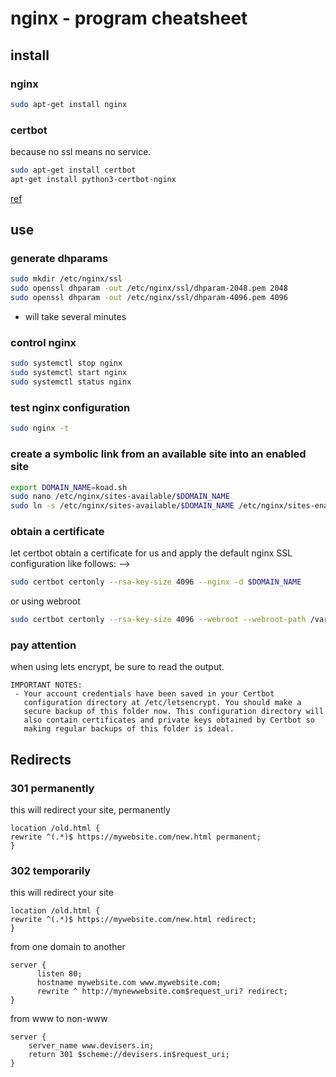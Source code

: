 # nginx - program cheatsheet

## install
### nginx

```bash
sudo apt-get install nginx 
```
### certbot
because no ssl means no service.

```bash
sudo apt-get install certbot
apt-get install python3-certbot-nginx
```
[ref](https://www.nginx.com/blog/using-free-ssltls-certificates-from-lets-encrypt-with-nginx/)

## use

### generate dhparams
```bash
sudo mkdir /etc/nginx/ssl
sudo openssl dhparam -out /etc/nginx/ssl/dhparam-2048.pem 2048
sudo openssl dhparam -out /etc/nginx/ssl/dhparam-4096.pem 4096
```
* will take several minutes

### control nginx
```bash
sudo systemctl stop nginx
sudo systemctl start nginx
sudo systemctl status nginx
```

### test nginx configuration
```bash
sudo nginx -t
```

### create a symbolic link from an available site into an enabled site
```bash
export DOMAIN_NAME=koad.sh
sudo nano /etc/nginx/sites-available/$DOMAIN_NAME
sudo ln -s /etc/nginx/sites-available/$DOMAIN_NAME /etc/nginx/sites-enabled/$DOMAIN_NAME
```

### obtain a certificate
let certbot obtain a certificate for us and apply the default nginx SSL configuration like follows: -->
```bash
sudo certbot certonly --rsa-key-size 4096 --nginx -d $DOMAIN_NAME
```

or using webroot
```bash
sudo certbot certonly --rsa-key-size 4096 --webroot --webroot-path /var/www/html -d $DOMAIN_NAME
```


### pay attention
when using lets encrypt, be sure to read the output.
```
IMPORTANT NOTES:
 - Your account credentials have been saved in your Certbot
   configuration directory at /etc/letsencrypt. You should make a
   secure backup of this folder now. This configuration directory will
   also contain certificates and private keys obtained by Certbot so
   making regular backups of this folder is ideal.
```


## Redirects

### 301 permanently
this will redirect your site, permanently
```
location /old.html {
rewrite ^(.*)$ https://mywebsite.com/new.html permanent;
}
```

### 302 temporarily
this will redirect your site
```
location /old.html {
rewrite ^(.*)$ https://mywebsite.com/new.html redirect;
}
```

from one domain to another
```
server {
      listen 80;
      hostname mywebsite.com www.mywebsite.com;
      rewrite ^ http://mynewwebsite.com$request_uri? redirect;
}
```

from  www to non-www
```
server {
    server_name www.devisers.in;
    return 301 $scheme://devisers.in$request_uri;
}
```